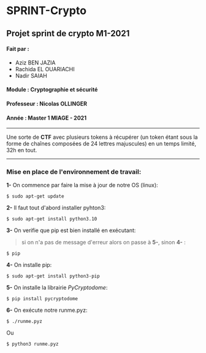 # SPRINT-Crypto 
## Projet sprint de crypto M1-2021

#### Fait par : 
- Aziz BEN JAZIA 
- Rachida EL OUARIACHI
- Nadir SAIAH

#### Module : Cryptographie et sécurité 
#### Professeur : Nicolas OLLINGER
#### Année : Master 1 MIAGE - 2021
-----------------------------------------------------------------------

Une sorte de **CTF** avec plusieurs tokens à récupérer (un token étant sous la forme de chaînes composées de 24 lettres majuscules) en un temps limité, 32h en tout.

-----------------------------------------------------------------------

### Mise en place de l'environnement de travail:

**1-** On commence par faire la mise à jour de notre OS (linux):
```
$ sudo apt-get update
```
**2-** Il faut tout d'abord installer pyhton3:
```
$ sudo apt-get install python3.10
```
**3-** On verifie que pip est bien installé en exécutant:
> si on n'a pas de message d'erreur alors on passe à **5-**, sinon **4-** :
```
$ pip
```
**4-** On installe pip:
```
$ sudo apt-get install python3-pip
```
**5-** On installe la librairie *PyCryptodome*:
```
$ pip install pycryptodome
```
**6-** On exécute notre runme.pyz:
```
$ ./runme.pyz
```
Ou
```
$ python3 runme.pyz
```
